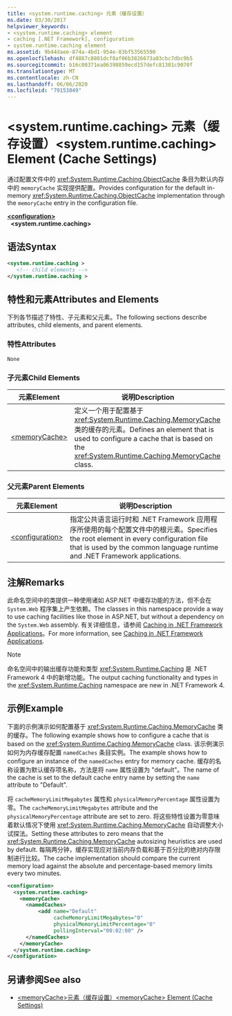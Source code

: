 ```yaml
---
title: <system.runtime.caching> 元素（缓存设置）
ms.date: 03/30/2017
helpviewer_keywords:
- <system.runtime.caching> element
- caching [.NET Framework], configuration
- system.runtime.caching element
ms.assetid: 9b44daee-874a-4bd1-954e-83bf53565590
ms.openlocfilehash: df4887c8801dcf8af06b3826673a03cbc7dbc9b5
ms.sourcegitcommit: b16c00371ea06398859ecd157defc81301c9070f
ms.translationtype: MT
ms.contentlocale: zh-CN
ms.lasthandoff: 06/06/2020
ms.locfileid: "79153849"
---
```

# <a name="systemruntimecaching-element-cache-settings"></a><span data-ttu-id="15949-102">\<system.runtime.caching> 元素（缓存设置）</span><span class="sxs-lookup"><span data-stu-id="15949-102">\<system.runtime.caching> Element (Cache Settings)</span></span>

<span data-ttu-id="15949-103">通过配置文件中的 <xref:System.Runtime.Caching.ObjectCache> 条目为默认内存中的 `memoryCache` 实现提供配置。</span><span class="sxs-lookup"><span data-stu-id="15949-103">Provides configuration for the default in-memory <xref:System.Runtime.Caching.ObjectCache> implementation through the `memoryCache` entry in the configuration file.</span></span>  
  
[**\<configuration>**](../configuration-element.md)\
&nbsp;&nbsp;**\<system.runtime.caching>**  
  
## <a name="syntax"></a><span data-ttu-id="15949-104">语法</span><span class="sxs-lookup"><span data-stu-id="15949-104">Syntax</span></span>  
  
```xml  
<system.runtime.caching >  
   <!-- child elements -->  
</system.runtime.caching >  
```  
  
## <a name="attributes-and-elements"></a><span data-ttu-id="15949-105">特性和元素</span><span class="sxs-lookup"><span data-stu-id="15949-105">Attributes and Elements</span></span>

<span data-ttu-id="15949-106">下列各节描述了特性、子元素和父元素。</span><span class="sxs-lookup"><span data-stu-id="15949-106">The following sections describe attributes, child elements, and parent elements.</span></span>  
  
### <a name="attributes"></a><span data-ttu-id="15949-107">特性</span><span class="sxs-lookup"><span data-stu-id="15949-107">Attributes</span></span>

`None`  

### <a name="child-elements"></a><span data-ttu-id="15949-108">子元素</span><span class="sxs-lookup"><span data-stu-id="15949-108">Child Elements</span></span>

|<span data-ttu-id="15949-109">元素</span><span class="sxs-lookup"><span data-stu-id="15949-109">Element</span></span>|<span data-ttu-id="15949-110">说明</span><span class="sxs-lookup"><span data-stu-id="15949-110">Description</span></span>|  
|-------------|-----------------|  
|[\<memoryCache>](memorycache-element-cache-settings.md)|<span data-ttu-id="15949-111">定义一个用于配置基于 <xref:System.Runtime.Caching.MemoryCache> 类的缓存的元素。</span><span class="sxs-lookup"><span data-stu-id="15949-111">Defines an element that is used to configure a cache that is based on the <xref:System.Runtime.Caching.MemoryCache> class.</span></span>|  
  
### <a name="parent-elements"></a><span data-ttu-id="15949-112">父元素</span><span class="sxs-lookup"><span data-stu-id="15949-112">Parent Elements</span></span>  
  
|<span data-ttu-id="15949-113">元素</span><span class="sxs-lookup"><span data-stu-id="15949-113">Element</span></span>|<span data-ttu-id="15949-114">说明</span><span class="sxs-lookup"><span data-stu-id="15949-114">Description</span></span>|  
|-------------|-----------------|  
|[\<configuration>](../configuration-element.md)|<span data-ttu-id="15949-115">指定公共语言运行时和 .NET Framework 应用程序所使用的每个配置文件中的根元素。</span><span class="sxs-lookup"><span data-stu-id="15949-115">Specifies the root element in every configuration file that is used by the common language runtime and .NET Framework applications.</span></span>|  
  
## <a name="remarks"></a><span data-ttu-id="15949-116">注解</span><span class="sxs-lookup"><span data-stu-id="15949-116">Remarks</span></span>

<span data-ttu-id="15949-117">此命名空间中的类提供一种使用诸如 ASP.NET 中缓存功能的方法，但不会在 `System.Web` 程序集上产生依赖。</span><span class="sxs-lookup"><span data-stu-id="15949-117">The classes in this namespace provide a way to use caching facilities like those in ASP.NET, but without a dependency on the `System.Web` assembly.</span></span> <span data-ttu-id="15949-118">有关详细信息，请参阅 [Caching in .NET Framework Applications](../../../performance/caching-in-net-framework-applications.md)。</span><span class="sxs-lookup"><span data-stu-id="15949-118">For more information, see [Caching in .NET Framework Applications](../../../performance/caching-in-net-framework-applications.md).</span></span>  
  
> [!NOTE]
> <span data-ttu-id="15949-119">命名空间中的输出缓存功能和类型 <xref:System.Runtime.Caching> 是 .NET Framework 4 中的新增功能。</span><span class="sxs-lookup"><span data-stu-id="15949-119">The output caching functionality and types in the <xref:System.Runtime.Caching> namespace are new in .NET Framework 4.</span></span>  
  
## <a name="example"></a><span data-ttu-id="15949-120">示例</span><span class="sxs-lookup"><span data-stu-id="15949-120">Example</span></span>

<span data-ttu-id="15949-121">下面的示例演示如何配置基于 <xref:System.Runtime.Caching.MemoryCache> 类的缓存。</span><span class="sxs-lookup"><span data-stu-id="15949-121">The following example shows how to configure a cache that is based on the <xref:System.Runtime.Caching.MemoryCache> class.</span></span> <span data-ttu-id="15949-122">该示例演示如何为内存缓存配置 `namedCaches` 条目实例。</span><span class="sxs-lookup"><span data-stu-id="15949-122">The example shows how to configure an instance of the `namedCaches` entry for memory cache.</span></span> <span data-ttu-id="15949-123">缓存的名称设置为默认缓存项名称，方法是将 `name` 属性设置为 "default"。</span><span class="sxs-lookup"><span data-stu-id="15949-123">The name of the cache is set to the default cache entry name by setting the `name` attribute to "Default".</span></span>  
  
<span data-ttu-id="15949-124">将 `cacheMemoryLimitMegabytes` 属性和 `physicalMemoryPercentage` 属性设置为零。</span><span class="sxs-lookup"><span data-stu-id="15949-124">The `cacheMemoryLimitMegabytes` attribute and the `physicalMemoryPercentage` attribute are set to zero.</span></span> <span data-ttu-id="15949-125">将这些特性设置为零意味着默认情况下使用 <xref:System.Runtime.Caching.MemoryCache> 自动调整大小试探法。</span><span class="sxs-lookup"><span data-stu-id="15949-125">Setting these attributes to zero means that the <xref:System.Runtime.Caching.MemoryCache> autosizing heuristics are used by default.</span></span> <span data-ttu-id="15949-126">每隔两分钟，缓存实现应对当前内存负载和基于百分比的绝对内存限制进行比较。</span><span class="sxs-lookup"><span data-stu-id="15949-126">The cache implementation should compare the current memory load against the absolute and percentage-based memory limits every two minutes.</span></span>  
  
```xml  
<configuration>  
  <system.runtime.caching>  
    <memoryCache>  
      <namedCaches>  
          <add name="Default"
               cacheMemoryLimitMegabytes="0"
               physicalMemoryLimitPercentage="0"  
               pollingInterval="00:02:00" />  
      </namedCaches>  
    </memoryCache>  
  </system.runtime.caching>  
</configuration>  
```  
  
## <a name="see-also"></a><span data-ttu-id="15949-127">另请参阅</span><span class="sxs-lookup"><span data-stu-id="15949-127">See also</span></span>

- [<span data-ttu-id="15949-128">\<memoryCache>元素（缓存设置）</span><span class="sxs-lookup"><span data-stu-id="15949-128">\<memoryCache> Element (Cache Settings)</span></span>](memorycache-element-cache-settings.md)
